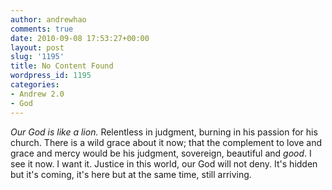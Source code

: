 ```yaml
---
author: andrewhao
comments: true
date: 2010-09-08 17:53:27+00:00
layout: post
slug: '1195'
title: No Content Found
wordpress_id: 1195
categories:
- Andrew 2.0
- God
---
```


_Our God is like a lion._ Relentless in judgment, burning in his passion for his church. There is a wild grace about it now; that the complement to love and grace and mercy would be his judgment, sovereign, beautiful and _good_. I see it now. I want it. Justice in this world, our God will not deny. It's hidden but it's coming, it's here but at the same time, still arriving.
